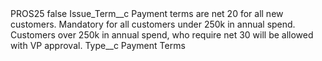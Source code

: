 <?xml version="1.0" encoding="UTF-8"?>
<CustomMetadata xmlns="http://soap.sforce.com/2006/04/metadata" xmlns:xsi="http://www.w3.org/2001/XMLSchema-instance" xmlns:xsd="http://www.w3.org/2001/XMLSchema">
    <label>PROS25</label>
    <protected>false</protected>
    <values>
        <field>Issue_Term__c</field>
        <value xsi:type="xsd:string">Payment terms are net 20 for all new customers. Mandatory for all customers under 250k in annual spend. Customers over 250k in annual spend, who require net 30 will be allowed with VP approval.</value>
    </values>
    <values>
        <field>Type__c</field>
        <value xsi:type="xsd:string">Payment Terms</value>
    </values>
</CustomMetadata>
